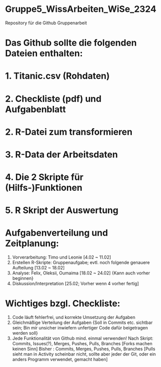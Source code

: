 # Gruppe5_WissArbeiten_WiSe_2324
Repository für die Github Gruppenarbeit

# Das Github sollte die folgenden Dateien enthalten:
# 1. Titanic.csv (Rohdaten)
# 2. Checkliste (pdf) und Aufgabenblatt
# 2. R-Datei zum transformieren
# 3. R-Data der Arbeitsdaten
# 4. Die 2 Skripte für (Hilfs-)Funktionen
# 5. R Skript der Auswertung

# Aufgabenverteilung und Zeitplanung:

1. Vorverarbeitung: Timo und Leonie [4.02 ~ 11.02]
2. Erstellen R-Skripte: Gruppenaufgabe; evtl. noch folgende genauere Aufteilung [13.02 ~ 18.02]
3. Analyse: Felix, Oleksii, Oumaima [18.02 ~ 24.02] {Kann auch vorher beginnen}
4. Diskussion/Interpretation [25.02; Vorher wenn 4 vorher fertig]

# Wichtiges bzgl. Checkliste:

1. Code läuft fehlerfrei, und korrekte Umsetzung der Aufgaben
2. Gleichmäßige Verteilung der Aufgaben {Soll in Commits etc. sichtbar sein; Bin mir unsicher inwiefern unfertiger Code dafür beigetragen werden soll}
3. Jede Funktionalität von Github mind. einmal verwenden!
   Nach Skript: Commits, Issues(?), Merges, Pushes, Pulls, Branches [Forks machen keinen Sinn]
   Bisher     : Commits, Merges, Pushes, Pulls, Branches [Pulls sieht man in Activity scheinbar nicht, sollte aber jeder der Git, oder ein anders Programm verwendet, gemacht haben]

